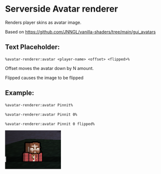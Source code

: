 # Serverside Avatar renderer

Renders player skins as avatar image.

Based on https://github.com/JNNGL/vanilla-shaders/tree/main/gui_avatars

## Text Placeholder:
`%avatar-renderer:avatar <player-name> <offset> <flipped>%`

Offset moves the avatar down by N amount.

Flipped causes the image to be flipped

## Example:

`%avatar-renderer:avatar Pinnit%`

`%avatar-renderer:avatar Pinnit 0%`

`%avatar-renderer:avatar Pinnit 0 flipped%`

![skin](./example.png)